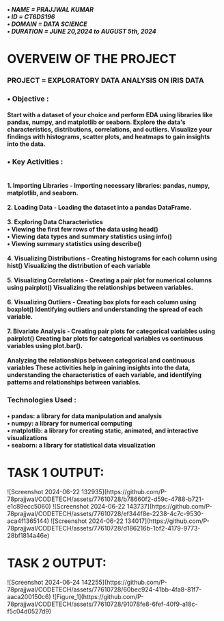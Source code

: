 <h5>
   <br>&#x2022; NAME = PRAJJWAL KUMAR
    <br>&#x2022; ID =  CT6DS196
    <br>&#x2022; DOMAIN = DATA SCIENCE
   <br>&#x2022; DURATION =  JUNE 20,2024 to AUGUST 5th, 2024
</h5>


<h1>OVERVEIW OF THE PROJECT</h1>

<h3>PROJECT = EXPLORATORY DATA ANALYSIS ON IRIS DATA </h3>

<h3>&#x2022; Objective :</h3>

<h4>Start with a dataset of your choice and perform EDA using libraries like pandas, numpy,
and matplotlib or seaborn. Explore the data's characteristics, distributions, correlations,
and outliers. Visualize your findings with histograms, scatter plots, and heatmaps to
gain insights into the data.</h4>

<h3>&#x2022; Key Activities :</h3>
<h4>
<br>1. Importing Libraries - Importing necessary libraries: pandas, numpy, matplotlib, and seaborn.</br>
<br>2. Loading Data - Loading the dataset into a pandas DataFrame.</br>
<br>3. Exploring Data Characteristics
 <br>&#x2022; Viewing the first few rows of the data using head()
 <br>&#x2022; Viewing data types and summary statistics using info()
 <br>&#x2022; Viewing summary statistics using describe()</br>
<br>4. Visualizing Distributions - Creating histograms for each column using hist()
Visualizing the distribution of each variable</br>
<br>5. Visualizing Correlations - Creating a pair plot for numerical columns using pairplot()
Visualizing the relationships between variables.</br>
<br>6. Visualizing Outliers - Creating box plots for each column using boxplot()
Identifying outliers and understanding the spread of each variable.</br>
<br>7. Bivariate Analysis - Creating pair plots for categorical variables using pairplot()
Creating bar plots for categorical variables vs continuous variables using plot.bar().</br>
<br>Analyzing the relationships between categorical and continuous variables
These activities help in gaining insights into the data, understanding the characteristics of each variable, and identifying patterns and relationships between variables.
</h4>

<h3>Technologies Used :</h3>
<h4>
&#x2022; pandas: a library for data manipulation and analysis
<br>&#x2022; numpy: a library for numerical computing
<br>&#x2022; matplotlib: a library for creating static, animated, and interactive visualizations
<br>&#x2022; seaborn: a library for statistical data visualization
</h4>

<h1>TASK 1 OUTPUT: </h1>
![Screenshot 2024-06-22 132935](https://github.com/P-78prajjwal/CODETECH/assets/77610728/b78660f2-d59c-4788-b721-e1c89ecc5060)
![Screenshot 2024-06-22 143737](https://github.com/P-78prajjwal/CODETECH/assets/77610728/ef344f8e-2238-4c7c-9530-aca4f1365144)
![Screenshot 2024-06-22 134017](https://github.com/P-78prajjwal/CODETECH/assets/77610728/d186216b-1bf2-4179-9773-28bf1814a46e)
<h1>TASK 2 OUTPUT: </h1>
![Screenshot 2024-06-24 142255](https://github.com/P-78prajjwal/CODETECH/assets/77610728/60bec924-41bb-4fa8-81f7-aaca200150c6)
![Figure_1](https://github.com/P-78prajjwal/CODETECH/assets/77610728/91078fe8-6fef-40f9-a18c-f5c04d0527d9)

